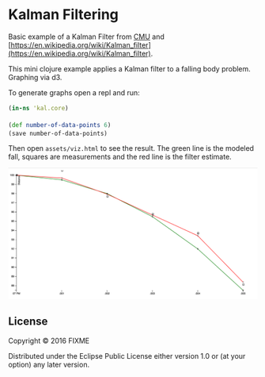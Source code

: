# Kalman Filtering

Basic example of a Kalman Filter
from
[CMU](http://biorobotics.ri.cmu.edu/papers/sbp_papers/integrated3/kleeman_kalman_basics.pdf) and
[https://en.wikipedia.org/wiki/Kalman_filter](https://en.wikipedia.org/wiki/Kalman_filter).

This mini clojure example applies a Kalman filter to a falling body
problem. Graphing via d3.

To generate graphs open a repl and run:

```clojure
(in-ns 'kal.core)

(def number-of-data-points 6)
(save number-of-data-points)
```

Then open `assets/viz.html` to see the result. The green line is the
modeled fall, squares are measurements and the red line is the filter
estimate.

![Example Graph](https://github.com/ahinz/kalman-filtering/blob/master/assets/ex.png)

## License

Copyright © 2016 FIXME

Distributed under the Eclipse Public License either version 1.0 or (at
your option) any later version.
